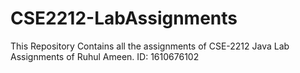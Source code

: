 # CSE2212-LabAssignments

This Repository Contains all the assignments of CSE-2212 Java Lab Assignments of Ruhul Ameen.
ID: 1610676102
